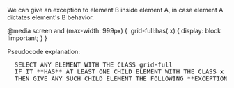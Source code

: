 We can give an exception to element B inside element A, in case element A dictates element's B behavior.

@media screen and (max-width: 999px) {
  .grid-full:has(.x) {
    display: block !important;
  }
}

Pseudocode explanation:

<pre>
  SELECT ANY ELEMENT WITH THE CLASS grid-full
  IF IT **HAS** AT LEAST ONE CHILD ELEMENT WITH THE CLASS x
  THEN GIVE ANY SUCH CHILD ELEMENT THE FOLLOWING **EXCEPTIONAL** CSS DIRECTIVES
</pre>

